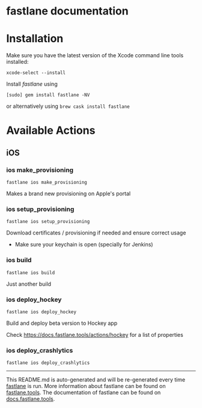 fastlane documentation
================
# Installation

Make sure you have the latest version of the Xcode command line tools installed:

```
xcode-select --install
```

Install _fastlane_ using
```
[sudo] gem install fastlane -NV
```
or alternatively using `brew cask install fastlane`

# Available Actions
## iOS
### ios make_provisioning
```
fastlane ios make_provisioning
```
Makes a brand new provisioning on Apple's portal
### ios setup_provisioning
```
fastlane ios setup_provisioning
```
Download certificates / provisioning if needed and ensure correct usage



- Make sure your keychain is open (specially for Jenkins)
### ios build
```
fastlane ios build
```
Just another build
### ios deploy_hockey
```
fastlane ios deploy_hockey
```
Build and deploy beta version to Hockey app



Check https://docs.fastlane.tools/actions/hockey for a list of properties
### ios deploy_crashlytics
```
fastlane ios deploy_crashlytics
```


----

This README.md is auto-generated and will be re-generated every time [fastlane](https://fastlane.tools) is run.
More information about fastlane can be found on [fastlane.tools](https://fastlane.tools).
The documentation of fastlane can be found on [docs.fastlane.tools](https://docs.fastlane.tools).
